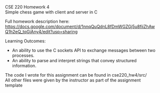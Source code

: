 CSE 220 Homework 4  
Simple chess game with client and server in C  

Full homework description here:  
https://docs.google.com/document/d/1nnqQuQdnL8fDmWGZGj5u8fiiZhAwQ1h2eQ_tqGiAny4/edit?usp=sharing

Learning Outcomes:
- An ability to use the C sockets API to exchange messages between two processes.
- An ability to parse and interpret strings that convey structured information.

The code I wrote for this assignment can be found in cse220_hw4/src/  
All other files were given by the instructor as part of the assignment template
